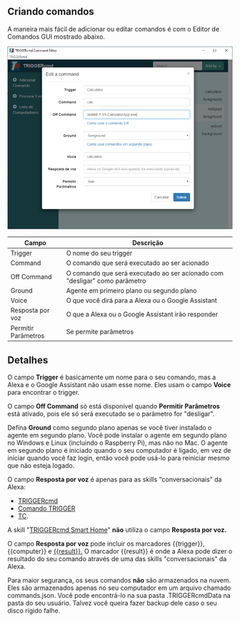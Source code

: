 ## Criando comandos

A maneira mais fácil de adicionar ou editar comandos é com o Editor de Comandos GUI mostrado abaixo.

![Editor GUI](images/gui-editor.png)

| Campo | Descrição |
| --- | ----------- |
| Trigger | O nome do seu trigger |
| Command | O comando que será executado ao ser acionado |
| Off Command | O comando que será executado ao ser acionado com "desligar" como parâmetro |
| Ground | Agente em primeiro plano ou segundo plano |
| Voice | O que você dirá para a Alexa ou o Google Assistant |
| Resposta por voz | O que a Alexa ou o Google Assistant irão responder |
| Permitir Parâmetros | Se permite parâmetros |

## Detalhes

O campo **Trigger** é basicamente um nome para o seu comando, mas a Alexa e o Google Assistant não usam esse nome. Eles usam o campo **Voice** para encontrar o trigger.

O campo **Off Command** só está disponível quando **Permitir Parâmetros** está ativado, pois ele só será executado se o parâmetro for "desligar". 

Defina **Ground** como segundo plano apenas se você tiver instalado o agente em segundo plano. Você pode instalar o agente em segundo plano no Windows e Linux (incluindo o Raspberry Pi), mas não no Mac. O agente em segundo plano é iniciado quando o seu computador é ligado, em vez de iniciar quando você faz login, então você pode usá-lo para reiniciar mesmo que não esteja logado.

O campo **Resposta por voz** é apenas para as skills "conversacionais" da Alexa:
* [TRIGGERcmd](https://www.amazon.com/gp/product/B06XFN2TZN)
* [Comando TRIGGER](https://www.amazon.com/gp/product/B074TV61DK) 
* [TC](https://www.amazon.com/gp/product/B0BMGG4SHS).  

A skill "[TRIGGERcmd Smart Home](https://www.amazon.com/gp/product/B07P1MMFRP)" **não** utiliza o campo **Resposta por voz.**

O campo **Resposta por voz** pode incluir os marcadores {{trigger}}, {{computer}} e [{{result}}.](https://www.triggercmd.com/forum/topic/422/have-alexa-or-google-assistant-say-the-result-of-a-command) O marcador {{result}} é onde a Alexa pode dizer o resultado do seu comando através de uma das skills "conversacionais" da Alexa.

Para maior segurança, os seus comandos **não** são armazenados na nuvem. Eles são armazenados apenas no seu computador em um arquivo chamado commands.json. Você pode encontrá-lo na sua pasta .TRIGGERcmdData na pasta do seu usuário. Talvez você queira fazer backup dele caso o seu disco rígido falhe.  
